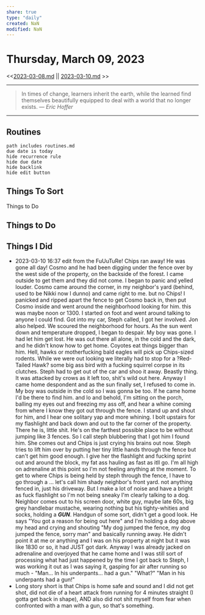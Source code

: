 ```yaml
---
share: true
type: "daily"
created: NaN 
modified: NaN
---
```

# Thursday, March 09, 2023
<<[2023-03-08.md](./2023-03-08.md) || [2023-03-10.md](./2023-03-10.md) >>

---

> In times of change, learners inherit the earth, while the learned find themselves beautifully equipped to deal with a world that no longer exists.
> — <cite>Eric Hoffer</cite>

---
 
## Routines
```tasks
path includes routines.md
due date is today
hide recurrence rule
hide due date
hide backlink
hide edit button
```

## Things To Sort
Things to Do




## Things to Do

## Things I Did
- 2023-03-10 16:37 edit from the FuUuTuRe!  Chips ran away!  He was gone all day!  Cosmo and he had been digging under the fence over by the west side of the property, on the backside of the forest.  I came outside to get them and they did not come.  I began to panic and yelled louder.  Cosmo came around the corner, in my neighbor's yard (behind, used to be Nikki now I dunno) and came right to me.  but no Chips!  I panicked and ripped apart the fence to get Cosmo back in, then put Cosmo inside and went around the neighborhood looking for him.  this was maybe noon or 1300.  I started on foot and went around talking to anyone I could find.  Got into my car, Steph called, I got her involved.  Jon also helped.  We scoured the neighborhood for hours.  As the sun went down and temperature dropped, I began to despair.  My boy was gone.  I had let him get lost.  He was out there all alone, in the cold and the dark, and he didn't know how to get home.  Coyotes eat things bigger than him.  Hell, hawks or motherfucking bald eagles will pick up Chips-sized rodents.  While we were out looking we literally had to stop for a ?Red-Tailed Hawk? some big ass bird with a fucking squirrel corpse in its clutches.  Steph had to get out of the car and shoo it away.  Beastly thing.  It was attacked by crows as it left too, shit's wild out here.  Anyway I came home despondent and as the sun finally set, I refused to come in.  My boy was outside in the cold so I was gonna be too.  If he came home I'd be there to find him.  and lo and behold, I'm sitting on the porch, balling my eyes out and freezing my ass off, and hear a whine coming from where I know they got out through the fence.  I stand up and shout for him, and I hear one solitary yap and more whining.  I bolt upstairs for my flashlight and back down and out to the far corner of the property.  There he is, little shit.  He's on the farthest possible place to be without jumping like 3 fences.  So I call steph blubbering that I got him I found him.  She comes out and Chips is just crying his brains out now.  Steph tries to lift him over by putting her tiny little hands through the fence but can't get him good enough.  I give her the flashlight and fucking sprint out and around the block, my fat ass hauling as fast as itll go.  I'm all high on adrenaline at this point so I'm not feeling anything at the moment.  To get to where Chips is being held by steph through the fence, I have to go through a ... let's call him shady neighbor's front yard.  not anything fenced in, just his driveway.  But I make a lot of noise and have a bright as fuck flashlight so I'm not being sneaky I'm clearly talking to a dog.  Neighbor comes out to his screen door, white guy, maybe late 60s, big grey handlebar mustache, wearing nothing but his tighty-whities and socks, holding a ***GUN***.  Handgun of some sort, didn't get a good look.  He says "You got a reason for being out here" and I'm holding a dog above my head and crying and shouting "My dog jumped the fence, my dog jumped the fence, sorry man" and basically running away.  He didn't point it at me or anything and I was on his property at night but it was like 1830 or so, it had JUST got dark.  Anyway I was already jacked on adrenaline and overjoyed that he came home and I was still sort of processing what had just happened by the time I got back to Steph, I was working it out as I was saying it, gasping for air after running so much - "Man... In his underpants... had a gun."  "What?"  "Man in his underpants had a gun!"
- Long story short is that Chips is home safe and sound and I did not get shot, did not die of a heart attack from running for 4 minutes straight (I gotta get back in shape), AND also did not shit myself from fear when confronted with a man with a gun, so that's something.